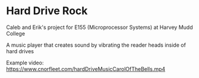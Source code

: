 # Hard Drive Rock
Caleb and Erik's project for E155 (Microprocessor Systems) at Harvey Mudd College

A music player that creates sound by vibrating the reader heads inside of hard drives

Example video: https://www.cnorfleet.com/hardDriveMusicCarolOfTheBells.mp4
